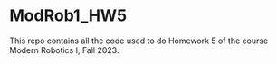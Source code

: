 # ModRob1_HW5
This repo contains all the code used to do Homework 5 of the course Modern Robotics I, Fall 2023. 
